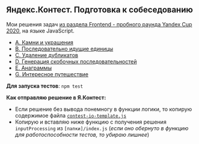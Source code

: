 ## Яндекс.Контест. Подготовка к собеседованию

Мои решения задач [из раздела Frontend - пробного раунда Yandex Cup 2020](https://contest.yandex.ru/contest/19380), на языке JavaScript.

- [A. Камни и украшения](https://github.com/feeedback/yandex-interview-contest/tree/main/A)
- [B. Последовательно идущие единицы](https://github.com/feeedback/yandex-interview-contest/tree/main/B)
- [C. Удаление дубликатов](https://github.com/feeedback/yandex-interview-contest/tree/main/C)
- [D. Генерация скобочных последовательностей](https://github.com/feeedback/yandex-interview-contest/tree/main/D)
- [E. Анаграммы](https://github.com/feeedback/yandex-interview-contest/tree/main/E)
- [G. Интересное путешествие](https://github.com/feeedback/yandex-interview-contest/tree/main/G)

**Для запуска тестов**: `npm test`

**Как отправляю решение в Я.Контест:**

- Если решение без вывода понемногу в функции логики, то копирую содержимое файла [`contest-io-template.js`](https://github.com/feeedback/yandex-interview-contest/tree/main/contest-io-template.js)
- Копирую и вставляю ниже функцию с получения решения `inputProcessing` из `[папки]/index.js` (_если оно обернуто в функцию для работоспособности тестов, то убираю лишнее_)
